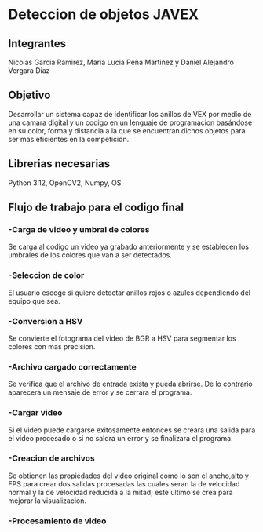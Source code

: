 # Deteccion de objetos JAVEX
## Integrantes
Nicolas Garcia Ramirez, Maria Lucia Peña Martinez y Daniel Alejandro Vergara Diaz
## Objetivo
Desarrollar un sistema capaz de identificar los anillos de VEX por medio de una camara digital y un codigo en un lenguaje de programacion basándose en su color, forma y distancia a la que se encuentran dichos objetos para ser mas eficientes en la competición.
## Librerias necesarias
Python 3.12, OpenCV2, Numpy, OS
## Flujo de trabajo para el codigo final
### -Carga de video y umbral de colores
Se carga al codigo un video ya grabado anteriormente y se establecen los umbrales de los colores que van a ser detectados.
### -Seleccion de color
El usuario escoge si quiere detectar anillos rojos o azules dependiendo del equipo que sea.
### -Conversion a HSV
Se convierte el fotograma del video de BGR a HSV para segmentar los colores con mas precision.
### -Archivo cargado correctamente
Se verifica que el archivo de entrada exista y pueda abrirse. De lo contrario aparecera un mensaje de error y se cerrara el programa.
### -Cargar video
Si el video puede cargarse exitosamente entonces se creara una salida para el video procesado o si no saldra un error y se finalizara el programa.
### -Creacion de archivos
Se obtienen las propiedades del video original como lo son el ancho,alto y FPS para crear dos salidas procesadas las cuales seran la de velocidad normal y la de velocidad reducida a la mitad; este ultimo se crea para mejorar la visualizacion.
### -Procesamiento de video
